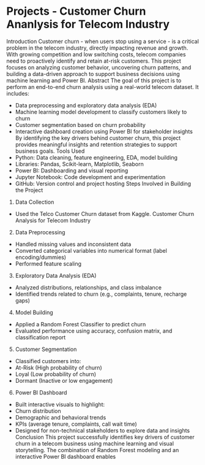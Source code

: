 # Projects  -  Customer Churn Ananlysis for Telecom Industry

Introduction
Customer churn - when users stop using a service - is a critical problem in the telecom industry, directly impacting
revenue and growth. With growing competition and low switching costs, telecom companies need to proactively identify
and retain at-risk customers.
This project focuses on analyzing customer behavior, uncovering churn patterns, and building a data-driven approach to
support business decisions using machine learning and Power BI.
Abstract
The goal of this project is to perform an end-to-end churn analysis using a real-world telecom dataset. It includes:
- Data preprocessing and exploratory data analysis (EDA)
- Machine learning model development to classify customers likely to churn
- Customer segmentation based on churn probability
- Interactive dashboard creation using Power BI for stakeholder insights
By identifying the key drivers behind customer churn, this project provides meaningful insights and retention strategies
to support business goals.
Tools Used
- Python: Data cleaning, feature engineering, EDA, model building
 - Libraries: Pandas, Scikit-learn, Matplotlib, Seaborn
- Power BI: Dashboarding and visual reporting
- Jupyter Notebook: Code development and experimentation
- GitHub: Version control and project hosting
Steps Involved in Building the Project
1. Data Collection
 - Used the Telco Customer Churn dataset from Kaggle.
Customer Churn Analysis for Telecom Industry
2. Data Preprocessing
 - Handled missing values and inconsistent data
 - Converted categorical variables into numerical format (label encoding/dummies)
 - Performed feature scaling
3. Exploratory Data Analysis (EDA)
 - Analyzed distributions, relationships, and class imbalance
 - Identified trends related to churn (e.g., complaints, tenure, recharge gaps)
4. Model Building
 - Applied a Random Forest Classifier to predict churn
 - Evaluated performance using accuracy, confusion matrix, and classification report
5. Customer Segmentation
 - Classified customers into:
 - At-Risk (High probability of churn)
 - Loyal (Low probability of churn)
 - Dormant (Inactive or low engagement)
6. Power BI Dashboard
 - Built interactive visuals to highlight:
 - Churn distribution
 - Demographic and behavioral trends
 - KPIs (average tenure, complaints, call wait time)
 - Designed for non-technical stakeholders to explore data and insights
Conclusion
This project successfully identifies key drivers of customer churn in a telecom business using machine learning and
visual storytelling. The combination of Random Forest modeling and an interactive Power BI dashboard enables
